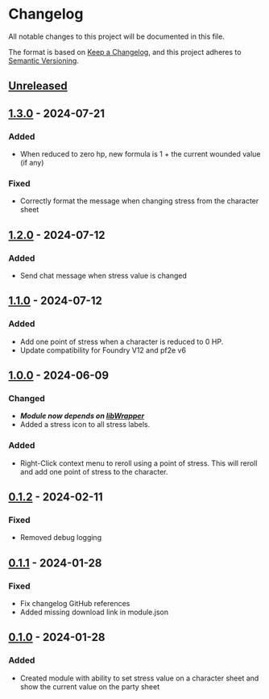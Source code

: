 # Changelog

All notable changes to this project will be documented in this file.

The format is based on [Keep a Changelog](https://keepachangelog.com/en/1.0.0/),
and this project adheres to [Semantic Versioning](https://semver.org/spec/v2.0.0.html).

## [Unreleased]

## [1.3.0] - 2024-07-21

### Added
- When reduced to zero hp, new formula is 1 + the current wounded value (if any)

### Fixed
- Correctly format the message when changing stress from the character sheet

## [1.2.0] - 2024-07-12

### Added
- Send chat message when stress value is changed

## [1.1.0] - 2024-07-12

### Added
- Add one point of stress when a character is reduced to 0 HP.
- Update compatibility for Foundry V12 and pf2e v6

## [1.0.0] - 2024-06-09

### Changed
- ***Module now depends on [libWrapper](https://foundryvtt.com/packages/lib-wrapper/)***
- Added a stress icon to all stress labels.

### Added
- Right-Click context menu to reroll using a point of stress. This will reroll and add one point of stress to the character.

## [0.1.2] - 2024-02-11

### Fixed
- Removed debug logging

## [0.1.1] - 2024-01-28

### Fixed
- Fix changelog GitHub references
- Added missing download link in module.json

## [0.1.0] - 2024-01-28

### Added

- Created module with ability to set stress value on a character sheet and show the current value on the party sheet

[Unreleased]: https://github.com/FoutonAlpaca/foundry-pf2e-stress-module/compare/1.3.0...HEAD
[1.3.0]: https://github.com/FoutonAlpaca/foundry-pf2e-stress-module/releases/tag/1.3.0
[1.2.0]: https://github.com/FoutonAlpaca/foundry-pf2e-stress-module/releases/tag/1.2.0
[1.1.0]: https://github.com/FoutonAlpaca/foundry-pf2e-stress-module/releases/tag/1.1.0
[1.0.0]: https://github.com/FoutonAlpaca/foundry-pf2e-stress-module/releases/tag/1.0.0
[0.1.2]: https://github.com/FoutonAlpaca/foundry-pf2e-stress-module/releases/tag/0.1.2
[0.1.1]: https://github.com/FoutonAlpaca/foundry-pf2e-stress-module/releases/tag/0.1.1
[0.1.0]: https://github.com/FoutonAlpaca/foundry-pf2e-stress-module/releases/tag/0.1.0

